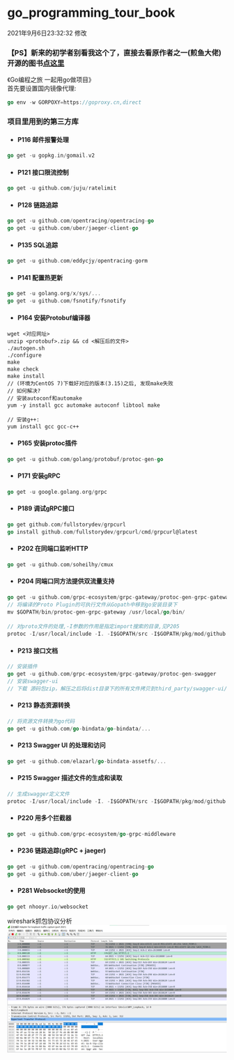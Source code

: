 # go_programming_tour_book

2021年9月6日23:32:32 修改
### 【PS】新来的初学者别看我这个了，直接去看原作者之一(煎鱼大佬)开源的图书[点这里](https://golang2.eddycjy.com/)
《Go编程之旅 一起用go做项目》<br>
首先要设置国内镜像代理:
```go
go env -w GORPOXY=https://goproxy.cn,direct
```

### 项目里用到的第三方库

- #### P116 邮件报警处理
```go
go get -u gopkg.in/gomail.v2
```
- #### P121 接口限流控制
```go
go get -u github.com/juju/ratelimit
```

- #### P128 链路追踪
```go
go get -u github.com/opentracing/opentracing-go
go get -u github.com/uber/jaeger-client-go
```

- #### P135 SQL追踪
```go
go get -u github.com/eddycjy/opentracing-gorm
```

- #### P141 配置热更新
```go
go get -u golang.org/x/sys/...
go get -u github.com/fsnotify/fsnotify
```

- #### P164 安装Protobuf编译器
```shell script
wget <对应网址>
unzip <protobuf>.zip && cd <解压后的文件>
./autogen.sh
./configure
make
make check
make install
// (环境为CentOS 7)下载好对应的版本(3.15)之后, 发现make失败
// 如何解决?
// 安装autoconf和automake
yum -y install gcc automake autoconf libtool make

// 安装g++:
yum install gcc gcc-c++
```

- #### P165 安装protoc插件
```go
go get -u github.com/golang/protobuf/protoc-gen-go
``` 

- #### P171 安装gRPC
```go
go get -u google.golang.org/grpc
```

- #### P189 调试gRPC接口
```go
go get github.com/fullstorydev/grpcurl
go install github.com/fullstorydev/grpcurl/cmd/grpcurl@latest
```

- #### P202 在同端口监听HTTP
```go
go get -u github.com/soheilhy/cmux
```

- #### P204 同端口同方法提供双流量支持
```go
go get -u github.com/grpc-ecosystem/grpc-gateway/protoc-gen-grpc-gateway
// 将编译的Proto Plugin的可执行文件从Gopath中移到go安装目录下
mv $GOPATH/bin/protoc-gen-grpc-gateway /usr/local/go/bin/

// 对proto文件的处理,-I参数的作用是指定import搜索的目录,见P205
protoc -I/usr/local/include -I. -I$GOPATH/src -I$GOPATH/pkg/mod/github.com/grpc-ecosystem/grpc-gateway@v1.16.0/third_party/googleapis --grpc-gateway_out=logtostderr=true:. ./proto/*.proto

```

- #### P213 接口文档
```go
// 安装插件
go get -u github.com/grpc-ecosystem/grpc-gateway/protoc-gen-swagger
// 安装swagger-ui
// 下载 源码包zip，解压之后将dist目录下的所有文件拷贝到third_party/swagger-ui/下
```

- #### P213 静态资源转换
```go
// 将资源文件转换为go代码
go get -u github.com/go-bindata/go-bindata/...
```

- #### P213 Swagger UI 的处理和访问
```go
go get -u github.com/elazarl/go-bindata-assetfs/...
```

- #### P215 Swagger 描述文件的生成和读取
```go
// 生成swagger定义文件
protoc -I/usr/local/include -I. -I$GOPATH/src -I$GOPATH/pkg/mod/github.com/grpc-ecosystem/grpc-gateway@v1.16.0/third_party/googleapis --swagger_out=logtostderr=true:. ./proto/*.proto
```

- #### P220 用多个拦截器
```go
go get -u github.com/grpc-ecosystem/go-grpc-middleware
```

- #### P236 链路追踪(gRPC + jaeger)
```go
go get -u github.com/opentracing/opentracing-go
go get -u github.com/uber/jaeger-client-go
```

- #### P281 Websocket的使用
```go
go get nhooyr.io/websocket
```
wireshark抓包协议分析<br>
![image](https://github.com/code4EE/images/blob/main/20210417181104.png)

